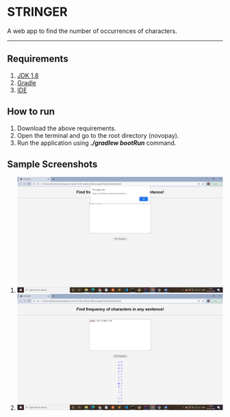 # STRINGER
A web app to find the number of occurrences of characters.
 ***
## Requirements
1. [JDK 1.8](https://www.oracle.com/java/technologies/downloads/#java8)
2. [Gradle](https://gradle.org/)
3. [IDE](https://www.jetbrains.com/idea/download/)


## How to run
1. Download the above requirements.
2. Open the terminal and go to the root directory (novopay).
3. Run the application using _**./gradlew bootRun**_ command.


## Sample Screenshots
1. ![Sample Output1](https://github.com/vatsss/CharacterFrequency-web-app/blob/main/output1.png)
2. ![Sample Output2](https://github.com/vatsss/CharacterFrequency-web-app/blob/main/output2.png)
